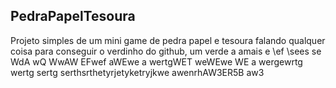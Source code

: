 PedraPapelTesoura
-----------------
Projeto simples de um mini game de pedra papel e tesoura falando qualquer coisa para conseguir o verdinho do github, um verde a amais 
e \ef \sees se
 WdA wQ WwAW
 EFwef aWEwe 
a wertgWET weWEwe WE
a wergewrtg wertg sertg serthsrthetyrjetyketryjkwe
awenrhAW3ER5B aw3

